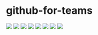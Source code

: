 # github-for-teams

<img src='https://github.com/AndressaDaCosta/github-for-teams/blob/main/logo.png?raw=true'>
<img src='https://github.com/AndressaDaCosta/github-for-teams/blob/main/branches.png?raw=true'>
<img src='https://github.com/AndressaDaCosta/github-for-teams/blob/main/branch%20padr%C3%A3o.png?raw=true'>
<img src='https://github.com/AndressaDaCosta/github-for-teams/blob/main/trabalhando%20com%20branches.png?raw=true'>
<img src='https://github.com/AndressaDaCosta/github-for-teams/blob/main/pull-requests.png?raw=true'>
<img src='https://github.com/AndressaDaCosta/github-for-teams/blob/main/caso-1.png?raw=true'>
<img src='https://github.com/AndressaDaCosta/github-for-teams/blob/main/caso-2.png?raw=true'>
<img src='https://github.com/AndressaDaCosta/github-for-teams/blob/main/resumo.png?raw=true'>
